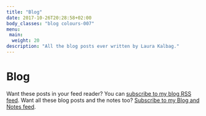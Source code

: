 ```yaml
---
title: "Blog"
date: 2017-10-26T20:28:58+02:00
body_classes: "blog colours-007"
menu:
 main:
  weight: 20
description: "All the blog posts ever written by Laura Kalbag."
---
```


# Blog

Want these posts in your feed reader? You can [subscribe to my blog RSS feed](https://laurakalbag.com/posts/index.xml). Want all these blog posts and the notes too? [Subscribe to my Blog and Notes feed](https://laurakalbag.com/posts/index.xml).
